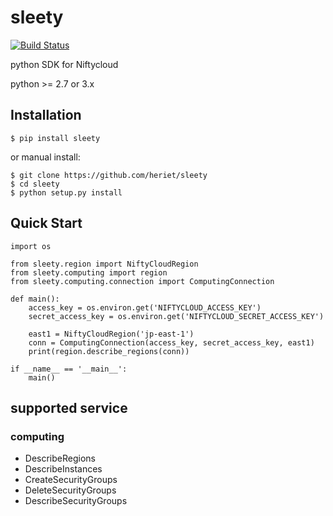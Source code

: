 # sleety

[![Build Status](https://travis-ci.org/heriet/sleety.svg)](https://travis-ci.org/heriet/sleety)

python SDK for Niftycloud

python >= 2.7 or 3.x

## Installation

```
$ pip install sleety
```

or manual install:

```
$ git clone https://github.com/heriet/sleety
$ cd sleety
$ python setup.py install
```

## Quick Start

```
import os

from sleety.region import NiftyCloudRegion
from sleety.computing import region
from sleety.computing.connection import ComputingConnection

def main():
    access_key = os.environ.get('NIFTYCLOUD_ACCESS_KEY')
    secret_access_key = os.environ.get('NIFTYCLOUD_SECRET_ACCESS_KEY')

    east1 = NiftyCloudRegion('jp-east-1')
    conn = ComputingConnection(access_key, secret_access_key, east1)
    print(region.describe_regions(conn))

if __name__ == '__main__':
    main()
```

## supported service

### computing

* DescribeRegions
* DescribeInstances
* CreateSecurityGroups
* DeleteSecurityGroups
* DescribeSecurityGroups
